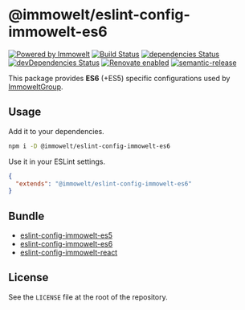 # @immowelt/eslint-config-immowelt-es6

[![Powered by Immowelt](https://img.shields.io/badge/powered%20by-immowelt-yellow.svg?colorB=ffb200)](https://stackshare.io/immowelt-group/)
[![Build Status](https://travis-ci.org/ImmoweltGroup/eslint-config-immowelt-es6.svg?branch=master)](https://travis-ci.org/ImmoweltGroup/eslint-config-immowelt-es6)
[![dependencies Status](https://david-dm.org/ImmoweltGroup/eslint-config-immowelt-es6/status.svg)](https://david-dm.org/ImmoweltGroup/eslint-config-immowelt-es6)
[![devDependencies Status](https://david-dm.org/ImmoweltGroup/eslint-config-immowelt-es6/dev-status.svg)](https://david-dm.org/ImmoweltGroup/eslint-config-immowelt-es6?type=dev)
[![Renovate enabled](https://img.shields.io/badge/renovate-enabled-brightgreen.svg)](https://renovateapp.com/)
[![semantic-release](https://img.shields.io/badge/%20%20%F0%9F%93%A6%F0%9F%9A%80-semantic--release-e10079.svg)](https://github.com/semantic-release/semantic-release)

This package provides **ES6** (+ES5) specific configurations used by [ImmoweltGroup](https://github.com/ImmoweltGroup).

## Usage

Add it to your dependencies.

```bash
npm i -D @immowelt/eslint-config-immowelt-es6
```

Use it in your ESLint settings.

```json
{
  "extends": "@immowelt/eslint-config-immowelt-es6"
}
```

## Bundle

* [eslint-config-immowelt-es5](https://github.com/ImmoweltGroup/eslint-config-immowelt-es5)
* [eslint-config-immowelt-es6](https://github.com/ImmoweltGroup/eslint-config-immowelt-es6)
* [eslint-config-immowelt-react](https://github.com/ImmoweltGroup/eslint-config-immowelt-react)

## License

See the `LICENSE` file at the root of the repository.
